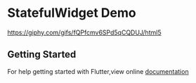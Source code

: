 # StatefulWidget Demo

https://giphy.com/gifs/fQPfcmv6SPd5qCQDUJ/html5

## Getting Started
For help getting started with Flutter,view online [documentation](https://flutter.dev)
